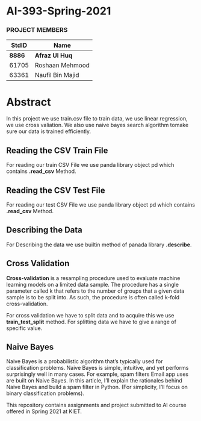 # AI-393-Spring-2021

### PROJECT MEMBERS ###
StdID | Name
------------ | -------------
**8886** | **Afraz Ul Huq** <!--this is the group leader in bold-->
61705 | Roshaan Mehmood
63361 | Naufil Bin Majid

# Abstract #
In this project we use train.csv file to train data, we use linear regression, we use cross valiation. We also use naive bayes search algorithm tomake sure our data is trained efficiently.

## Reading the CSV Train File ##
For reading our train CSV File we use panda library object pd which contains **.read_csv** Method.

## Reading the CSV Test File ##
For reading our test CSV File we use panda library object pd which contains **.read_csv** Method.

## Describing the Data ##
For Describing the data we use builtin method of panada library **.describe**.

## Cross Validation ##
**Cross-validation** is a resampling procedure used to evaluate machine learning models on a limited data sample. The procedure has a single parameter called k that refers to the number of groups that a given data sample is to be split into. As such, the procedure is often called k-fold cross-validation.

For cross validation we have to split data and to acquire this we use **train_test_split** method. For splitting data we have to give a range of specific value.

## Naive Bayes ##
Naive Bayes is a probabilistic algorithm that’s typically used for classification problems. Naive Bayes is simple, intuitive, and yet performs surprisingly well in many cases. For example, spam filters Email app uses are built on Naive Bayes. In this article, I’ll explain the rationales behind Naive Bayes and build a spam filter in Python. (For simplicity, I’ll focus on binary classification problems).

This repository contains assignments and project submitted to AI course offered in Spring 2021 at KIET.
